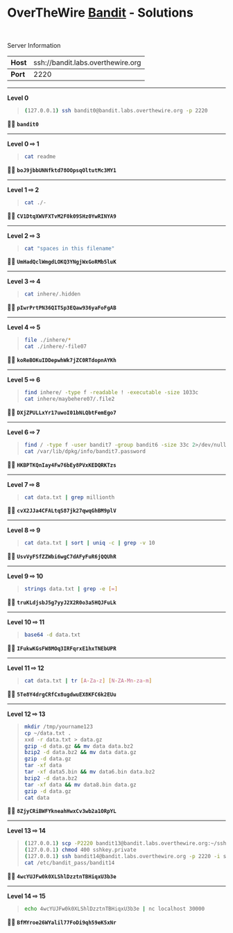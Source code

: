 # OverTheWire [Bandit](https://overthewire.org/wargames/bandit/) - Solutions

<br>

Server Information

|Host|<span style="font-weight:normal">ssh://bandit.labs.overthewire.org|
|:-|:--|
|<b>Port|2220|

---

**Level 0**

> ```bash
> (127.0.0.1) ssh bandit0@bandit.labs.overthewire.org -p 2220

:pirate_flag: **`bandit0`**

---

**Level 0 &#8680; 1**

> ```bash
> cat readme

:pirate_flag: **`boJ9jbbUNNfktd78OOpsqOltutMc3MY1`**

---

**Level 1 &#8680; 2**

> ```bash
> cat ./-

:pirate_flag: **`CV1DtqXWVFXTvM2F0k09SHz0YwRINYA9`**

---

**Level 2 &#8680; 3**

> ```bash
> cat "spaces in this filename"

:pirate_flag: **`UmHadQclWmgdLOKQ3YNgjWxGoRMb5luK`**

---

**Level 3 &#8680; 4**

> ```bash
> cat inhere/.hidden

:pirate_flag: **`pIwrPrtPN36QITSp3EQaw936yaFoFgAB`**

---

**Level 4 &#8680; 5**

> ```bash
> file ./inhere/*
> cat ./inhere/-file07

:pirate_flag: **`koReBOKuIDDepwhWk7jZC0RTdopnAYKh`**

---

**Level 5 &#8680; 6**

> ```bash
> find inhere/ -type f -readable ! -executable -size 1033c
> cat inhere/maybehere07/.file2

:pirate_flag: **`DXjZPULLxYr17uwoI01bNLQbtFemEgo7`**

---

**Level 6 &#8680; 7**

> ```bash
> find / -type f -user bandit7 -group bandit6 -size 33c 2>/dev/null
> cat /var/lib/dpkg/info/bandit7.password

:pirate_flag: **`HKBPTKQnIay4Fw76bEy8PVxKEDQRKTzs`**

---

**Level 7 &#8680; 8**

> ```bash
> cat data.txt | grep millionth

:pirate_flag: **`cvX2JJa4CFALtqS87jk27qwqGhBM9plV`**

---

**Level 8 &#8680; 9**

> ```bash
> cat data.txt | sort | uniq -c | grep -v 10

:pirate_flag: **`UsvVyFSfZZWbi6wgC7dAFyFuR6jQQUhR`**

---

**Level 9 &#8680; 10**

> ```bash
> strings data.txt | grep -e [=]

:pirate_flag: **`truKLdjsbJ5g7yyJ2X2R0o3a5HQJFuLk`**

---

**Level 10 &#8680; 11**

> ```bash
> base64 -d data.txt

:pirate_flag: **`IFukwKGsFW8MOq3IRFqrxE1hxTNEbUPR`**

---

**Level 11 &#8680; 12**

> ```bash
> cat data.txt | tr [A-Za-z] [N-ZA-Mn-za-m]

:pirate_flag: **`5Te8Y4drgCRfCx8ugdwuEX8KFC6k2EUu`**

---

**Level 12 &#8680; 13**

> ```bash
> mkdir /tmp/yourname123
> cp ~/data.txt .
> xxd -r data.txt > data.gz
> gzip -d data.gz && mv data data.bz2
> bzip2 -d data.bz2 && mv data data.gz
> gzip -d data.gz
> tar -xf data
> tar -xf data5.bin && mv data6.bin data.bz2
> bzip2 -d data.bz2
> tar -xf data && mv data8.bin data.gz
> gzip -d data.gz
> cat data

:pirate_flag: **`8ZjyCRiBWFYkneahHwxCv3wb2a1ORpYL`**

---

**Level 13 &#8680; 14**

> ```bash
> (127.0.0.1) scp -P2220 bandit13@bandit.labs.overthewire.org:~/sshkey.private .
> (127.0.0.1) chmod 400 sshkey.private
> (127.0.0.1) ssh bandit14@bandit.labs.overthewire.org -p 2220 -i sshkey.private
> cat /etc/bandit_pass/bandit14

:pirate_flag: **`4wcYUJFw0k0XLShlDzztnTBHiqxU3b3e`**

---

**Level 14 &#8680; 15**

> ```bash
> echo 4wcYUJFw0k0XLShlDzztnTBHiqxU3b3e | nc localhost 30000

:pirate_flag: **`BfMYroe26WYalil77FoDi9qh59eK5xNr`**
